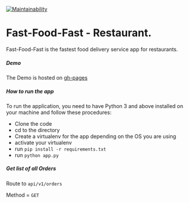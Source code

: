 [![Maintainability](https://api.codeclimate.com/v1/badges/128fba01502d5f70e484/maintainability)](https://codeclimate.com/github/jeanjoe/fast-food-fast/maintainability)

# Fast-Food-Fast - Restaurant.

Fast-Food-Fast is the fastest food delivery service app for restaurants.

##### Demo

The Demo is hosted on [gh-pages](https://jeanjoe.github.io/fast-food-fast/UI/index.html)

##### How to run the app

To run the application, you need to have Python 3 and above installed on your machine and follow these procedures:

- Clone the code
- cd to the directory
- Create a virtualenv for the app depending on the OS you are using
- activate your virtualenv
- run `pip install -r requirements.txt`
- run `python app.py`

##### Get list of all Orders

Route to `api/v1/orders`

Method = `GET`
